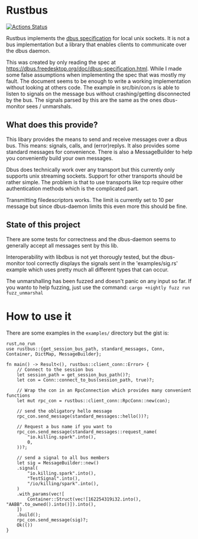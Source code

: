 # Rustbus
[![Actions Status](https://github.com/KillingSpark/rustbus/workflows/CI/badge.svg)](https://github.com/KillingSpark/rustbus/actions?query=workflow%3A"CI")

Rustbus implements the [dbus specification](https://dbus.freedesktop.org/doc/dbus-specification.html) for local unix sockets. It is not a bus implementation but a library
that enables clients to communicate over the dbus daemon.

This was created by only reading the spec at https://dbus.freedesktop.org/doc/dbus-specification.html. While I made some false assumptions when implementing the 
spec that was mostly my fault. The document seems to be enough to write a working implementation without looking at others code. The example in src/bin/con.rs is able
to listen to signals on the message bus without crashing/getting  disconnected by the bus. The signals parsed by this are the same as the ones dbus-monitor sees / unmarshals.

## What does this provide?
This libary provides the means to send and receive messages over a dbus bus. This means: signals, calls, and (error)replys. It also provides some standard messages
for convenience. There is also a MessageBuilder to help you conveniently build your own messages.

Dbus does technically work over any transport but this currently only supports unix streaming sockets. Support for other transports should be rather simple. The problem is
that to use transports like tcp require other authentication methods which is the complicated part.

Transmitting filedescriptors works. The limit is currently set to 10 per message but since dbus-daemon limits this even more this should be fine.

## State of this project
There are some tests for correctness and the dbus-daemon seems to generally accept all messages sent by this lib. 

Interoperability with libdbus is not yet thorougly tested, but the dbus-monitor tool correctly displays the signals sent in the 'examples/sig.rs' 
example which uses pretty much all different types that can occur.


The unmarshalling has been fuzzed and doesn't panic on any input so far. If you wanto to help fuzzing, just use the command: `cargo +nightly fuzz run fuzz_unmarshal` 

# How to use it
There are some examples in the `examples/` directory but the gist is:
```
rust,no_run
use rustbus::{get_session_bus_path, standard_messages, Conn, Container, DictMap, MessageBuilder};

fn main() -> Result<(), rustbus::client_conn::Error> {
    // Connect to the session bus
    let session_path = get_session_bus_path()?;
    let con = Conn::connect_to_bus(session_path, true)?;

    // Wrap the con in an RpcConnection which provides many convenient functions
    let mut rpc_con = rustbus::client_conn::RpcConn::new(con);

    // send the obligatory hello message
    rpc_con.send_message(standard_messages::hello())?;

    // Request a bus name if you want to
    rpc_con.send_message(standard_messages::request_name(
        "io.killing.spark".into(),
        0,
    ))?;

    // send a signal to all bus members
    let sig = MessageBuilder::new()
    .signal(
        "io.killing.spark".into(),
        "TestSignal".into(),
        "/io/killing/spark".into(),
    )
    .with_params(vec![
        Container::Struct(vec![162254319i32.into(), "AABB".to_owned().into()]).into(),
    ])
    .build();
    rpc_con.send_message(sig)?;
    Ok(())
}
```
